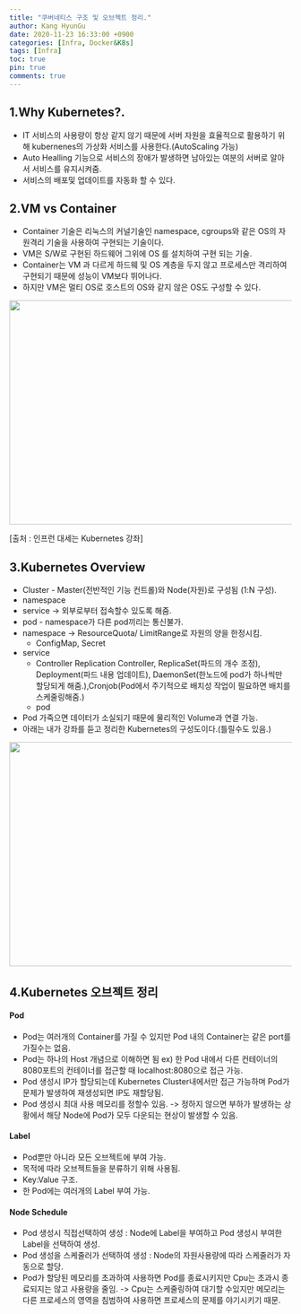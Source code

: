 ```yaml
---
title: "쿠버네티스 구조 및 오브젝트 정리."
author: Kang HyunGu
date: 2020-11-23 16:33:00 +0900
categories: [Infra, Docker&K8s]
tags: [Infra]
toc: true
pin: true
comments: true
---
```

## 1.Why Kubernetes?.
 - IT 서비스의 사용량이 항상 같지 않기 때문에 서버 자원을 효율적으로 활용하기 위해 kubernenes의 가상화 서비스를 사용한다.(AutoScaling 가능)
 - Auto Healling 기능으로 서비스의 장애가 발생하면 남아있는 여분의 서버로 알아서 서비스를 유지시켜줌.
 - 서비스의 배포및 업데이트를 자동화 할 수 있다.

## 2.VM vs Container
- Container 기술은 리눅스의 커널기술인 namespace, cgroups와 같은 OS의 자원격리 기술을 사용하여 구현되는 기술이다.
- VM은 S/W로 구현된 하드웨어 그위에 OS 를 설치하여 구현 되는 기술.
- Container는 VM 과 다르게 하드웨 및 OS 계층을 두지 않고 프로세스만 격리하여 구현되기 때문에 성능이 VM보다 뛰어나다.
- 하지만 VM은 멀티 OS로 호스트의 OS와 같지 않은 OS도 구성할 수 있다.

 <p align="center"><img src="{{site.url}}/img/posts/2020-11-23-쿠버네티스 구조 및 오브젝트 정리/Kubernetes_VM_Container.PNG" width="600" height="400"></p>
 [출처 : 인프런 대세는 Kubernetes 강좌]

## 3.Kubernetes Overview

 - Cluster - Master(전반적인 기능 컨트롤)와 Node(자원)로 구성됨 (1:N 구성).
 - namespace
 - service   -> 외부로부터 접속할수 있도록 해줌.
 - pod - namespace가 다른 pod끼리는 통신불가.
 - namespace -> ResourceQuota/ LimitRange로 자원의 양을 한정시킴.  
    - ConfigMap, Secret
 - service
    - Controller Replication Controller, ReplicaSet(파드의 개수 조정), Deployment(파드 내용 업데이트), DaemonSet(한노드에 pod가 하나씩만 할당되게 해줌.),Cronjob(Pod에서 주기적으로 배치성 작업이 필요하면 배치를 스케줄링해줌.)
    - pod
 - Pod 가죽으면 데이터가 소실되기 때문에 물리적인 Volume과 연결 가능.
 - 아래는 내가 강좌를 듣고 정리한 Kubernetes의 구성도이다.(틀릴수도 있음.)

  <p align="center"><img src="{{site.url}}/img/posts/2020-11-23-쿠버네티스 구조 및 오브젝트 정리/Kubernetes 구성도.png" width="600" height="400"></p>

## 4.Kubernetes 오브젝트 정리
#### Pod
- Pod는 여러개의 Container를 가질 수 있지만 Pod 내의 Container는 같은 port를 가질수는 없음.
- Pod는 하나의 Host 개념으로 이해하면 됨 ex) 한 Pod 내에서 다른 컨테이너의 8080포트의 컨테이너를 접근할 때 localhost:8080으로 접근 가능.
- Pod 생성시 IP가 할당되는데 Kubernetes Cluster내에서만 접근 가능하며 Pod가 문제가 발생하여 재생성되면 IP도 재할당됨.
- Pod 생성시 최대 사용 메모리를 정할수 있음. -> 정하지 않으면 부하가 발생하는 상황에서 해당 Node에 Pod가 모두 다운되는 현상이 발생할 수 있음.

#### Label
- Pod뿐만 아니라 모든 오브젝트에 부여 가능.
- 목적에 따라 오브젝트들을 분류하기 위해 사용됨.
- Key:Value 구조.
- 한 Pod에는 여러개의 Label 부여 가능.

#### Node Schedule
- Pod 생성시 직접선택하여 생성 : Node에 Label을 부여하고 Pod 생성시 부여한 Label을 선택하여 생성.
- Pod 생성을 스케줄러가 선택하여 생성 : Node의 자원사용량에 따라 스케줄러가 자동으로 할당.
- Pod가 할당된 메모리를 초과하여 사용하면 Pod를 종료시키지만 Cpu는 초과시 종료되지는 않고 사용량을 줄임.
-> Cpu는 스케줄링하여 대기할 수있지만 메모리는 다른 프로세스의 영역을 침범하여 사용하면 프로세스의 문제를 야기시키기 때문.
